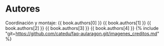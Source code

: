# Autores

Coordinación y montaje:
<span xmlns:cc="http://creativecommons.org/ns#" property="cc:attributionName">{{ book.authors[0] }}</span>
<span xmlns:cc="http://creativecommons.org/ns#" property="cc:attributionName">{{ book.authors[1] }}</span>
<span xmlns:cc="http://creativecommons.org/ns#" property="cc:attributionName">{{ book.authors[2] }}</span>
<span xmlns:cc="http://creativecommons.org/ns#" property="cc:attributionName">{{ book.authors[3] }}</span>
<span xmlns:cc="http://creativecommons.org/ns#" property="cc:attributionName">{{ book.authors[4] }}</span>
{% include "git+https://github.com/catedu/faq-aularagon.git/imagenes_creditos.md" %}
